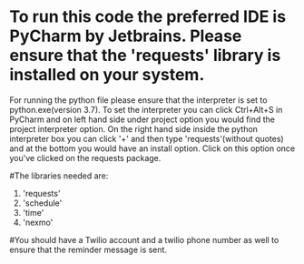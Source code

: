 # To run this code the preferred IDE is PyCharm by Jetbrains. Please ensure that the 'requests' library is installed on your system.
  For running the python file please ensure that the interpreter is set to python.exe(version 3.7). To set the interpreter you can click
  Ctrl+Alt+S in PyCharm and on left hand side under project option you would find the project interpreter option. On the right hand side inside 
  the python interpreter box you can click '+' and then type 'requests'(without quotes) and at the bottom you would have an install option.
  Click on this option once you've clicked on the requests package.

#The libraries needed are:
1. 'requests'
2. 'schedule'
3. 'time'
4. 'nexmo' 

#You should have a Twilio account and a twilio phone number as well to ensure that the reminder message is sent.